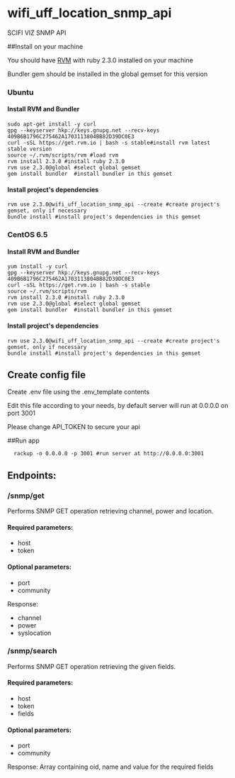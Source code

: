 # wifi_uff_location_snmp_api
 SCIFI VIZ SNMP API

##Install on your machine

You should have [RVM](https://rvm.io/) with ruby 2.3.0 installed on your machine

Bundler gem should be installed in the global gemset for this version

### Ubuntu

#### Install RVM and Bundler
```shell
sudo apt-get install -y curl
gpg --keyserver hkp://keys.gnupg.net --recv-keys 409B6B1796C275462A1703113804BB82D39DC0E3
curl -sSL https://get.rvm.io | bash -s stable#install rvm latest stable version
source ~/.rvm/scripts/rvm #load rvm
rvm install 2.3.0 #install ruby 2.3.0
rvm use 2.3.0@global #select global gemset
gem install bundler  #install bundler in this gemset
```

#### Install project's dependencies
```shell
rvm use 2.3.0@wifi_uff_location_snmp_api --create #create project's gemset, only if necessary
bundle install #install project's dependencies in this gemset
```

### CentOS 6.5

#### Install RVM and Bundler
```shell
yum install -y curl
gpg --keyserver hkp://keys.gnupg.net --recv-keys 409B6B1796C275462A1703113804BB82D39DC0E3
curl -sSL https://get.rvm.io | bash -s stable
source ~/.rvm/scripts/rvm
rvm install 2.3.0 #install ruby 2.3.0
rvm use 2.3.0@global #select global gemset
gem install bundler  #install bundler in this gemset
```
#### Install project's dependencies
```shell
rvm use 2.3.0@wifi_uff_location_snmp_api --create #create project's gemset, only if necessary
bundle install #install project's dependencies in this gemset
```

## Create config file

Create .env file using the .env_template contents

Edit this file according to your needs, by default server will run at 0.0.0.0 on port 3001

Please change API_TOKEN to secure your api

##Run app

```shell
  rackup -o 0.0.0.0 -p 3001 #run server at http://0.0.0.0:3001
```

## Endpoints:

### /snmp/get
Performs SNMP GET operation retrieving channel, power and location.

#### Required parameters:
  - host
  - token

#### Optional parameters:
  - port
  - community

Response:
  - channel
  - power
  - syslocation


### /snmp/search
Performs SNMP GET operation retrieving the given fields.

#### Required parameters:
  - host
  - token
  - fields

#### Optional parameters:
  - port
  - community

Response:
 Array containing oid, name and value for the required fields
